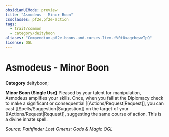 ```yaml
---
obsidianUIMode: preview
title: "Asmodeus - Minor Boon"
cssclasses: pf2e,pf2e-action
tags:
  - trait/common
  - category/deityboon
aliases: "Compendium.pf2e.boons-and-curses.Item.fV0t8xagcbqwvTpQ"
license: OGL
---
```

# Asmodeus - Minor Boon

### 

**Category** deityboon; 




**Minor Boon (Single Use)** Pleased by your talent for manipulation, Asmodeus amplifies your skills. Once, when you fail at the Diplomacy check to make a significant or consequential [[Actions/Request|Request]], you can cast [[Spells/Suggestion|Suggestion]] on the target of your [[Actions/Request|Request]], suggesting the same course of action. This is a divine innate spell.

*Source: Pathfinder Lost Omens: Gods & Magic*
*OGL*